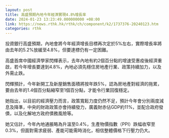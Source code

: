 ```yaml
---
layout: post
title: 高盛預期內地今年經濟實現4.8%增長率
date: 2024-01-23 13:23:49.000000000 +08:00
link: https://news.rthk.hk/rthk/ch/component/k2/1737376-20240123.htm
categories: rthk
---
```


投資銀行高盛預期，內地會將今年經濟增長目標再次定於5%左右，實際增長率將由去年的5.2%放緩至4.8%，但要達標仍有一定困難。

高盛首席中國經濟學家閃輝表示，去年內地有約2個百分點的增速受惠疫後經濟重啟，若今年增長要達到4.8%，內地必須先穩住房地產行業、政策持續加力，以及外需止跌。

閃輝預計，今年新開工及新屋銷售面積將按年跌5%，認為房地產對經濟的拖累，要由去年的1.4個百分點縮窄至1個百分點，才能令行業回復穩定。

她指出，以目前的經濟壓力而言，政策寬鬆力度仍然不足，預計今年會分別兩度減息及降準，中央的財政政策亦會持續發力，廣義財赤佔GDP約11%，並配合政府發債，以及化解地方政府債務風險等。

她又估計，今年內地通脹略為升溫至0.4%，生產物價指數（PPI）跌幅收窄至0.3%，但面對需求疲弱、產能可能需時消化，相信整體價格下行壓力仍大。
